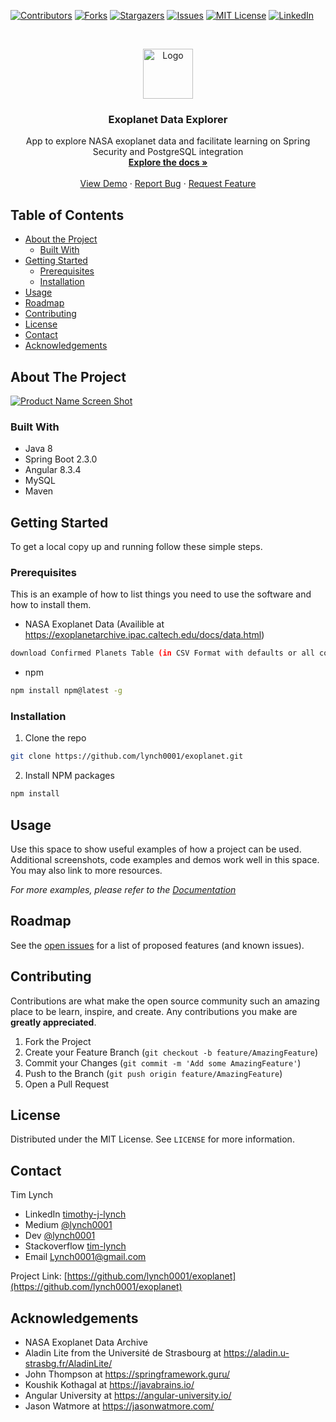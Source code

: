
[![Contributors][contributors-shield]][contributors-url]
[![Forks][forks-shield]][forks-url]
[![Stargazers][stars-shield]][stars-url]
[![Issues][issues-shield]][issues-url]
[![MIT License][license-shield]][license-url]
[![LinkedIn][linkedin-shield]][linkedin-url]



<!-- PROJECT LOGO -->
<br />
<p align="center">
  <a href="https://github.com/lynch0001/exoplanet">
    <img src="images/logo.png" alt="Logo" width="80" height="80">
  </a>

  <h3 align="center">Exoplanet Data Explorer</h3>

  <p align="center">
    App to explore NASA exoplanet data and facilitate learning on Spring Security and PostgreSQL integration
    <br />
    <a href="https://github.com/lynch0001/exoplanet"><strong>Explore the docs »</strong></a>
    <br />
    <br />
    <a href="https://github.com/lynch0001/exoplanet">View Demo</a>
    ·
    <a href="https://github.com/lynch0001/exoplanet">Report Bug</a>
    ·
    <a href="https://github.com/lynch0001/exoplanet/issues">Request Feature</a>
  </p>
</p>



<!-- TABLE OF CONTENTS -->
## Table of Contents

* [About the Project](#about-the-project)
  * [Built With](#built-with)
* [Getting Started](#getting-started)
  * [Prerequisites](#prerequisites)
  * [Installation](#installation)
* [Usage](#usage)
* [Roadmap](#roadmap)
* [Contributing](#contributing)
* [License](#license)
* [Contact](#contact)
* [Acknowledgements](#acknowledgements)



<!-- ABOUT THE PROJECT -->
## About The Project

[![Product Name Screen Shot][product-screenshot]](https://example.com)




### Built With

* []() Java 8
* []() Spring Boot 2.3.0
* []() Angular 8.3.4
* []() MySQL
* []() Maven


<!-- GETTING STARTED -->
## Getting Started

To get a local copy up and running follow these simple steps.

### Prerequisites

This is an example of how to list things you need to use the software and how to install them.

* NASA Exoplanet Data (Availible at https://exoplanetarchive.ipac.caltech.edu/docs/data.html)
```sh
download Confirmed Planets Table (in CSV Format with defaults or all columns/all rows)
```

* npm
```sh
npm install npm@latest -g
```

### Installation
 
1. Clone the repo
```sh
git clone https://github.com/lynch0001/exoplanet.git
```
2. Install NPM packages
```sh
npm install
```



<!-- USAGE EXAMPLES -->
## Usage

Use this space to show useful examples of how a project can be used. Additional screenshots, code examples and demos work well in this space. You may also link to more resources.

_For more examples, please refer to the [Documentation](https://example.com)_



<!-- ROADMAP -->
## Roadmap

See the [open issues](https://github.com/lynch0001/exoplanet/issues) for a list of proposed features (and known issues).



<!-- CONTRIBUTING -->
## Contributing

Contributions are what make the open source community such an amazing place to be learn, inspire, and create. Any contributions you make are **greatly appreciated**.

1. Fork the Project
2. Create your Feature Branch (`git checkout -b feature/AmazingFeature`)
3. Commit your Changes (`git commit -m 'Add some AmazingFeature'`)
4. Push to the Branch (`git push origin feature/AmazingFeature`)
5. Open a Pull Request



<!-- LICENSE -->
## License

Distributed under the MIT License. See `LICENSE` for more information.



<!-- CONTACT -->
## Contact

Tim Lynch 
* LinkedIn [timothy-j-lynch](https://www.linkedin.com/in/timothy-j-lynch/)
* Medium [@lynch0001](https://medium.com/@lynch0001) 
* Dev [@lynch0001](https://dev.to/lynch0001) 
* Stackoverflow [tim-lynch](https://stackoverflow.com/users/11063468/tim-lynch)
* Email Lynch0001@gmail.com

Project Link: [https://github.com/lynch0001/exoplanet](https://github.com/lynch0001/exoplanet)



<!-- ACKNOWLEDGEMENTS -->
## Acknowledgements

* []() NASA Exoplanet Data Archive
* []() Aladin Lite from the Université de Strasbourg at https://aladin.u-strasbg.fr/AladinLite/
* []() John Thompson at https://springframework.guru/
* []() Koushik Kothagal at https://javabrains.io/
* []() Angular University at https://angular-university.io/
* []() Jason Watmore at https://jasonwatmore.com/





<!-- MARKDOWN LINKS & IMAGES -->
<!-- https://www.markdownguide.org/basic-syntax/#reference-style-links -->
[contributors-shield]: https://img.shields.io/github/contributors/lynch0001/exoplanet.svg?style=flat-square
[contributors-url]: https://github.com/lynch0001/exoplanet/graphs/contributors
[forks-shield]: https://img.shields.io/github/forks/lynch0001/exoplanet.svg?style=flat-square
[forks-url]: https://github.com/lynch0001/exoplanet/network/members
[stars-shield]: https://img.shields.io/github/stars/lynch0001/exoplanet.svg?style=flat-square
[stars-url]: https://github.com/lynch0001/exoplanet/stargazers
[issues-shield]: https://img.shields.io/github/issues/lynch0001/exoplanet.svg?style=flat-square
[issues-url]: https://github.com/lynch0001/exoplanet/issues
[license-shield]: https://img.shields.io/github/license/lynch0001/exoplanet.svg?style=flat-square
[license-url]: https://github.com/lynch0001/exoplanet/blob/master/LICENSE.txt
[linkedin-shield]: https://img.shields.io/badge/-LinkedIn-black.svg?style=flat-square&logo=linkedin&colorB=555
[linkedin-url]: https://www.linkedin.com/in/timothy-j-lynch/
[product-screenshot]: https://user-images.githubusercontent.com/35854692/89050448-c4a84e00-d320-11ea-9b8e-0d50bbee69f4.PNG

